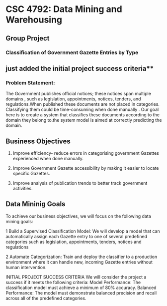 # CSC 4792: Data Mining and Warehousing  
## Group Project  

### **Classification of Government Gazette Entries by Type**


## just added the initial project success criteria**

### Problem Statement:

The Government publishes official notices; these notices span multiple domains , such as legislation, appointments, notices, tenders, and regulations.When published these documents are not placed in categories. Classifying them could be time-consuming when done manually . Our goal here is to create a system that classifies these documents according to the domain they belong to.the system model is aimed at correctly predicting the domain.
## Business Objectives
1. Improve efficiency- reduce errors in categorising government Gazettes experienced when done manually.

2. Improve Government Gazette accessibility by making it easier to locate specific Gazettes.

3. Improve analysis of publication trends to better track government activities.

##  Data Mininig Goals
To achieve our business objectives, we will focus on the following data mining goals:

1 Build a Supervised Classification Model: We will develop a model that can automatically assign each Gazette entry to one of several predefined categories such as legislation, appointments, tenders, notices and regulations

2 Automate Categorization: Train and deploy the classifier to a production environment where it can handle new, incoming Gazette entries without human intervention.

INITIAL PROJECT SUCCESS CRITERIA
  We will consider the project a success if it meets the following criteria:
  Model Performance: The classification model must achieve a minimum of 80% accuracy.
  Balanced Performance: The model must demonstrate balanced precision and recall across all of the predefined categories.
